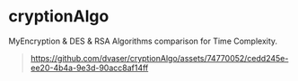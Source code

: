 # cryptionAlgo
MyEncryption &amp; DES &amp; RSA Algorithms comparison for Time Complexity.

> https://github.com/dvaser/cryptionAlgo/assets/74770052/cedd245e-ee20-4b4a-9e3d-90acc8af14ff
